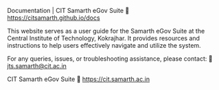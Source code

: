 Documentation | CIT Samarth eGov Suite
🔗 https://citsamarth.github.io/docs

This website serves as a user guide for the Samarth eGov Suite at the Central Institute of Technology, Kokrajhar. It provides resources and instructions to help users effectively navigate and utilize the system.

For any queries, issues, or troubleshooting assistance, please contact:
📧 jts.samarth@cit.ac.in

CIT Samarth eGov Suite
🔗 https://cit.samarth.ac.in
